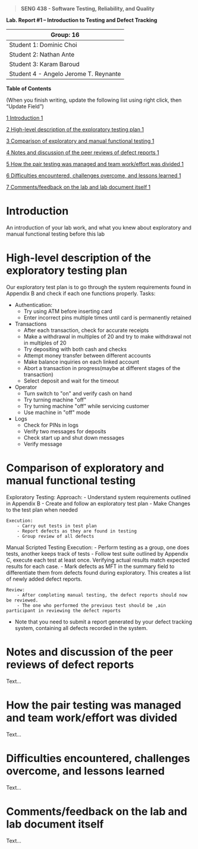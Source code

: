 >   **SENG 438 - Software Testing, Reliability, and Quality**

**Lab. Report \#1 – Introduction to Testing and Defect Tracking**

| Group: 16      |
|-----------------|
| Student 1: Dominic Choi |   
| Student 2: Nathan Ante  |   
| Student 3: Karam Baroud               |   
| Student 4 - Angelo  Jerome T. Reynante               |   


**Table of Contents**

(When you finish writing, update the following list using right click, then
“Update Field”)

[1 Introduction	1](#_Toc439194677)

[2 High-level description of the exploratory testing plan	1](#_Toc439194678)

[3 Comparison of exploratory and manual functional testing	1](#_Toc439194679)

[4 Notes and discussion of the peer reviews of defect reports	1](#_Toc439194680)

[5 How the pair testing was managed and team work/effort was
divided	1](#_Toc439194681)

[6 Difficulties encountered, challenges overcome, and lessons
learned	1](#_Toc439194682)

[7 Comments/feedback on the lab and lab document itself	1](#_Toc439194683)

# Introduction

An introduction of your lab work, and what you knew about exploratory and manual
functional testing before this lab

# High-level description of the exploratory testing plan

Our exploratory test plan is to go through the system requirements found in Appendix B and check if each one functions properly. 
Tasks:
- Authentication:
    - Try using ATM before inserting card
    - Enter incorrect pins multiple times until card is permanently retained
- Transactions
    - After each transaction, check for accurate receipts
    - Make a withdrawal in multiples of 20 and try to make withdrawal not in multiples of 20
    - Try depositing with both cash and checks
    - Attempt money transfer between different accounts
    - Make balance inquiries on each linked account 
    - Abort a transaction in progress(maybe at different stages of the transaction)
    - Select deposit and wait for the timeout
- Operator
    - Turn switch to "on" and verify cash on hand
    - Try turning machine "off"
    - Try turning machine "off" while servicing customer
    - Use machine in "off" mode
- Logs
    - Check for PINs in logs
    - Verify two messages for deposits
    - Check start up and shut down messages
    - Verify message


# Comparison of exploratory and manual functional testing

Exploratory Testing:
    Approach:
        - Understand system requirements outlined in Appendix B
        - Create and follow an exploratory test plan
        - Make Changes to the test plan when needed

    Execution:
        - Carry out tests in test plan
        - Report defects as they are found in testing
        - Group review of all defects
    
Manual Scripted Testing
    Execution:
        - Perform testing as a group, one does tests, another keeps track of tests
        - Follow test suite outlined by Appendix C, execute each test at least once. Verifying actual results match expected results for each case.
        - Mark defects as MFT in the summary field to differentiate them from defects found during exploratory. This creates a list of newly added defect reports.
    
    Review:
        - After completing manual testing, the defect reports should now be reviewed.
        - The one who performed the previous test should be ,ain participant in reviewing the defect reports

-   Note that you need to submit a report generated by your defect tracking
    system, containing all defects recorded in the system.

# Notes and discussion of the peer reviews of defect reports

Text…

# How the pair testing was managed and team work/effort was divided 

Text…

# Difficulties encountered, challenges overcome, and lessons learned

Text…

# Comments/feedback on the lab and lab document itself

Text…
